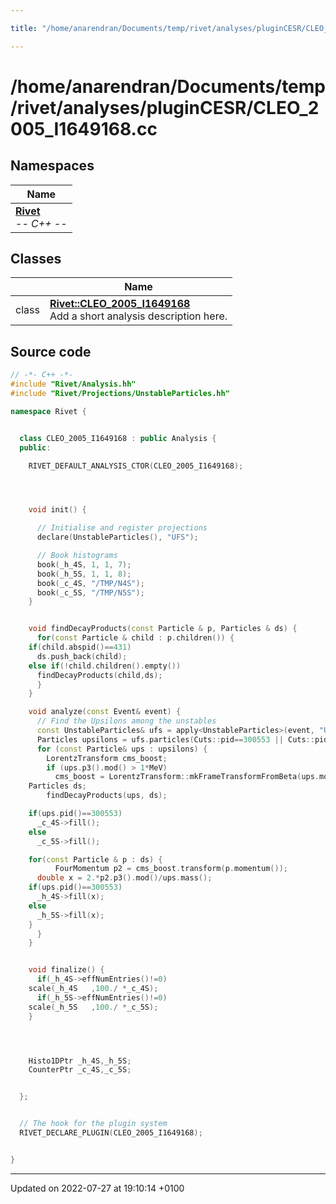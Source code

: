 ```yaml
---

title: "/home/anarendran/Documents/temp/rivet/analyses/pluginCESR/CLEO_2005_I1649168.cc"

---
```


# /home/anarendran/Documents/temp/rivet/analyses/pluginCESR/CLEO_2005_I1649168.cc



## Namespaces

| Name           |
| -------------- |
| **[Rivet](http://example.org/namespaces/namespacerivet/)** <br>-*- C++ -*-  |

## Classes

|                | Name           |
| -------------- | -------------- |
| class | **[Rivet::CLEO_2005_I1649168](http://example.org/classes/classrivet_1_1cleo__2005__i1649168/)** <br>Add a short analysis description here.  |




## Source code

```cpp
// -*- C++ -*-
#include "Rivet/Analysis.hh"
#include "Rivet/Projections/UnstableParticles.hh"

namespace Rivet {


  class CLEO_2005_I1649168 : public Analysis {
  public:

    RIVET_DEFAULT_ANALYSIS_CTOR(CLEO_2005_I1649168);




    void init() {

      // Initialise and register projections
      declare(UnstableParticles(), "UFS");

      // Book histograms
      book(_h_4S, 1, 1, 7);
      book(_h_5S, 1, 1, 8);
      book(_c_4S, "/TMP/N4S");
      book(_c_5S, "/TMP/N5S");
    }


    void findDecayProducts(const Particle & p, Particles & ds) {
      for(const Particle & child : p.children()) {
    if(child.abspid()==431)
      ds.push_back(child);
    else if(!child.children().empty())
      findDecayProducts(child,ds);
      }
    }

    void analyze(const Event& event) {
      // Find the Upsilons among the unstables
      const UnstableParticles& ufs = apply<UnstableParticles>(event, "UFS");
      Particles upsilons = ufs.particles(Cuts::pid==300553 || Cuts::pid==400553 || Cuts::pid==9000553);
      for (const Particle& ups : upsilons) {
        LorentzTransform cms_boost;
        if (ups.p3().mod() > 1*MeV)
          cms_boost = LorentzTransform::mkFrameTransformFromBeta(ups.momentum().betaVec());
    Particles ds;
        findDecayProducts(ups, ds);

    if(ups.pid()==300553)
      _c_4S->fill();
    else
      _c_5S->fill();

    for(const Particle & p : ds) {
          FourMomentum p2 = cms_boost.transform(p.momentum());
      double x = 2.*p2.p3().mod()/ups.mass();
    if(ups.pid()==300553)
      _h_4S->fill(x);
    else
      _h_5S->fill(x);
    }
      }
    }


    void finalize() {
      if(_h_4S->effNumEntries()!=0)
    scale(_h_4S   ,100./ *_c_4S);
      if(_h_5S->effNumEntries()!=0)
    scale(_h_5S   ,100./ *_c_5S);
    }




    Histo1DPtr _h_4S,_h_5S;
    CounterPtr _c_4S,_c_5S;


  };


  // The hook for the plugin system
  RIVET_DECLARE_PLUGIN(CLEO_2005_I1649168);


}
```


-------------------------------

Updated on 2022-07-27 at 19:10:14 +0100
